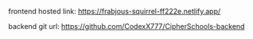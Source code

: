 frontend hosted link: https://frabjous-squirrel-ff222e.netlify.app/

backend git url: https://github.com/CodexX777/CipherSchools-backend